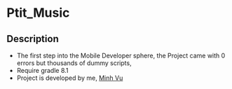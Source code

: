 # Ptit_Music
## Description
- The first step into the Mobile Developer sphere, the Project came with 0 errors but thousands of dummy scripts,
- Require gradle 8.1
- Project is developed by me, [Minh Vu](https://github.com/Codebutproblem)
